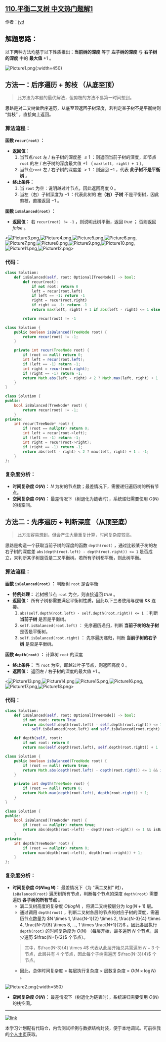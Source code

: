 ## [110.平衡二叉树 中文热门题解1](https://leetcode.cn/problems/balanced-binary-tree/solutions/100000/balanced-binary-tree-di-gui-fang-fa-by-jin40789108)

作者：[jyd](https://leetcode.cn/u/jyd)

## 解题思路：

以下两种方法均基于以下性质推出：**当前树的深度** 等于 **左子树的深度** 与 **右子树的深度** 中的 **最大值** $+1$ 。

![Picture1.png](https://pic.leetcode-cn.com/1603024695-GYNvjf-Picture1.png){:width=450}

## 方法一：后序遍历 + 剪枝 （从底至顶）

> 此方法为本题的最优解法，但剪枝的方法不易第一时间想到。

思路是对二叉树做后序遍历，从底至顶返回子树深度，若判定某子树不是平衡树则 “剪枝” ，直接向上返回。

### 算法流程：

**函数 `recur(root)` ：**

- **返回值：**
  1. 当节点`root` 左 / 右子树的深度差 $\leq 1$ ：则返回当前子树的深度，即节点 `root` 的左 / 右子树的深度最大值 $+1$ （ `max(left, right) + 1` ）。
  2. 当节点`root` 左 / 右子树的深度差 $> 1$ ：则返回 $-1$ ，代表 **此子树不是平衡树** 。
- **终止条件：**
  1. 当 `root` 为空：说明越过叶节点，因此返回高度 $0$ 。
  2. 当左（右）子树深度为 $-1$ ：代表此树的 **左（右）子树** 不是平衡树，因此剪枝，直接返回 $-1$ 。

**函数 `isBalanced(root)` ：**

- **返回值：** 若 `recur(root) != -1` ，则说明此树平衡，返回 $true$ ； 否则返回 $false$ 。

<![Picture3.png](https://pic.leetcode-cn.com/1603024695-bBzthj-Picture3.png),![Picture4.png](https://pic.leetcode-cn.com/1603024695-YnYrml-Picture4.png),![Picture5.png](https://pic.leetcode-cn.com/1603024695-oleXkN-Picture5.png),![Picture6.png](https://pic.leetcode-cn.com/1603024695-ntCzMn-Picture6.png),![Picture7.png](https://pic.leetcode-cn.com/1603024695-htsJbo-Picture7.png),![Picture8.png](https://pic.leetcode-cn.com/1603024695-nQlcgg-Picture8.png),![Picture9.png](https://pic.leetcode-cn.com/1603024695-uRsaMq-Picture9.png),![Picture10.png](https://pic.leetcode-cn.com/1603024695-uuYLyq-Picture10.png),![Picture11.png](https://pic.leetcode-cn.com/1603024695-TRJhDI-Picture11.png),![Picture12.png](https://pic.leetcode-cn.com/1603024695-Jqbiev-Picture12.png)>

### 代码：

```Python []
class Solution:
    def isBalanced(self, root: Optional[TreeNode]) -> bool:
        def recur(root):
            if not root: return 0
            left = recur(root.left)
            if left == -1: return -1
            right = recur(root.right)
            if right == -1: return -1
            return max(left, right) + 1 if abs(left - right) <= 1 else -1

        return recur(root) != -1
```

```Java []
class Solution {
    public boolean isBalanced(TreeNode root) {
        return recur(root) != -1;
    }

    private int recur(TreeNode root) {
        if (root == null) return 0;
        int left = recur(root.left);
        if (left == -1) return -1;
        int right = recur(root.right);
        if (right == -1) return -1;
        return Math.abs(left - right) < 2 ? Math.max(left, right) + 1 : -1;
    }
}
```

```C++ []
class Solution {
public:
    bool isBalanced(TreeNode* root) {
        return recur(root) != -1;
    }
private:
    int recur(TreeNode* root) {
        if (root == nullptr) return 0;
        int left = recur(root->left);
        if (left == -1) return -1;
        int right = recur(root->right);
        if (right == -1) return -1;
        return abs(left - right) < 2 ? max(left, right) + 1 : -1;
    }
};
```

### 复杂度分析：

- **时间复杂度 $O(N)$：** $N$ 为树的节点数；最差情况下，需要递归遍历树的所有节点。
- **空间复杂度 $O(N)$：** 最差情况下（树退化为链表时），系统递归需要使用 $O(N)$ 的栈空间。

## 方法二：先序遍历 + 判断深度 （从顶至底）

> 此方法容易想到，但会产生大量重复计算，时间复杂度较高。

思路是构造一个获取当前子树的深度的函数 `depth(root)` ，通过比较某子树的左右子树的深度差 `abs(depth(root.left) - depth(root.right)) <= 1` 是否成立，来判断某子树是否是二叉平衡树。若所有子树都平衡，则此树平衡。

### 算法流程：

**函数 `isBalanced(root)` ：** 判断树 `root` 是否平衡

- **特例处理：** 若树根节点 `root` 为空，则直接返回 $true$ 。
- **返回值：** 所有子树都需要满足平衡树性质，因此以下三者使用与逻辑 $\&\&$ 连接。
  1. `abs(self.depth(root.left) - self.depth(root.right)) <= 1` ：判断 **当前子树** 是否是平衡树。
  2. `self.isBalanced(root.left)` ： 先序遍历递归，判断 **当前子树的左子树** 是否是平衡树。
  3. `self.isBalanced(root.right)` ： 先序遍历递归，判断 **当前子树的右子树** 是否是平衡树。

**函数 `depth(root)` ：** 计算树 `root` 的深度

- **终止条件：** 当 `root` 为空，即越过叶子节点，则返回高度 $0$ 。
- **返回值：** 返回左 / 右子树的深度的最大值 $+1$ 。

<![Picture13.png](https://pic.leetcode-cn.com/1603024695-arQZak-Picture13.png),![Picture14.png](https://pic.leetcode-cn.com/1603024695-ROWicj-Picture14.png),![Picture15.png](https://pic.leetcode-cn.com/1603024695-pJrxlo-Picture15.png),![Picture16.png](https://pic.leetcode-cn.com/1603024695-RfTiKq-Picture16.png),![Picture17.png](https://pic.leetcode-cn.com/1603024695-uuegMD-Picture17.png),![Picture18.png](https://pic.leetcode-cn.com/1603024695-cHrqSg-Picture18.png)>

### 代码：

```Python []
class Solution:
    def isBalanced(self, root: Optional[TreeNode]) -> bool:
        if not root: return True
        return abs(self.depth(root.left) - self.depth(root.right)) <= 1 and \
            self.isBalanced(root.left) and self.isBalanced(root.right)

    def depth(self, root):
        if not root: return 0
        return max(self.depth(root.left), self.depth(root.right)) + 1
```

```Java []
class Solution {
    public boolean isBalanced(TreeNode root) {
        if (root == null) return true;
        return Math.abs(depth(root.left) - depth(root.right)) <= 1 && isBalanced(root.left) && isBalanced(root.right);
    }

    private int depth(TreeNode root) {
        if (root == null) return 0;
        return Math.max(depth(root.left), depth(root.right)) + 1;
    }
}
```

```C++ []
class Solution {
public:
    bool isBalanced(TreeNode* root) {
        if (root == nullptr) return true;
        return abs(depth(root->left) - depth(root->right)) <= 1 && isBalanced(root->left) && isBalanced(root->right);
    }
private:
    int depth(TreeNode* root) {
        if (root == nullptr) return 0;
        return max(depth(root->left), depth(root->right)) + 1;
    }
};
```

### 复杂度分析：

- **时间复杂度 $O(N \log N)$：** 最差情况下（为 “满二叉树” 时）， `isBalanced(root)` 遍历树所有节点，判断每个节点的深度 `depth(root)` 需要遍历 **各子树的所有节点** 。
  - 满二叉树高度的复杂度 $O(log N)$ ，将满二叉树按层分为 $log (N+1)$ 层。
  - 通过调用 `depth(root)` ，判断二叉树各层的节点的对应子树的深度，需遍历节点数量为 $N \times 1, \frac{N-1}{2} \times 2, \frac{N-3}{4} \times 4, \frac{N-7}{8} \times 8, ..., 1 \times \frac{N+1}{2}$ 。因此各层执行 `depth(root)` 的时间复杂度为 $O(N)$ （每层开始，最多遍历 $N$ 个节点，最少遍历 $\frac{N+1}{2}$ 个节点）。
  > 其中，$\frac{N-3}{4} \times 4$ 代表从此层开始总共需遍历 $N-3$ 个节点，此层共有 $4$ 个节点，因此每个子树需遍历 $\frac{N-3}{4}$ 个节点。
  - 因此，总体时间复杂度 $=$ 每层执行复杂度 $\times$ 层数复杂度 = $O(N \times \log N)$ 。

![Picture2.png](https://pic.leetcode-cn.com/1603024695-yyFsRH-Picture2.png){:width=550}

- **空间复杂度 $O(N)$：** 最差情况下（树退化为链表时），系统递归需要使用 $O(N)$ 的栈空间。
---

[![link](https://pic.leetcode.cn/1692032516-LSqzdC-760_100_3.png)](https://leetcode.cn/studyplan/selected-coding-interview/?utm_source=solutions%2D88&utm_medium=lc&utm_campaign=krahets&utm_content=&utm_term=)

本学习计划配有代码仓，内含测试样例与数据结构封装，便于本地调试。可前往我的[个人主页](https://leetcode.cn/u/jyd/)获取。